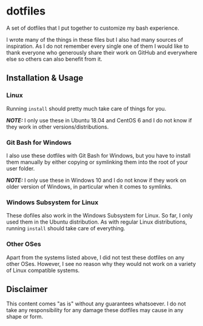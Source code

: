 # dotfiles
A set of dotfiles that I put together to customize my bash experience.

I wrote many of the things in these files but I also had many sources of
inspiration. As I do not remember every single one of them I would like to
thank everyone who generously share their work on GitHub and everywhere else so
others can also benefit from it. 

## Installation & Usage
### Linux
Running `install` should pretty much take care of things for you.

_**NOTE:**_ I only use these in Ubuntu 18.04 and CentOS 6 and I do not know if
they work in other versions/distributions.  

### Git Bash for Windows
I also use these dotfiles with Git Bash for Windows, but you have to install them
manually by either copying or symlinking them into the root of your user folder.

_**NOTE:**_ I only use these in Windows 10 and I do not know if they work on
older version of Windows, in particular when it comes to symlinks.

### Windows Subsystem for Linux
These dofiles also work in the Windows Subsystem for Linux. So far, I only used
them in the Ubuntu distribution. As with regular Linux distributions, running
`install` should take care of everything.

### Other OSes
Apart from the systems listed above, I did not test these dotfiles on any other
OSes. However, I see no reason why they would not work on a variety of Linux
compatible systems.

## Disclaimer
This content comes "as is" without any guarantees whatsoever. I do not take 
any responsibility for any damage these dotfiles may cause in any shape or
form. 
